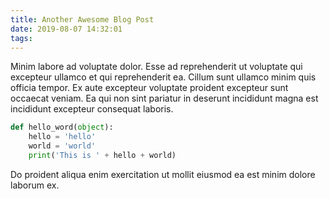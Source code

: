 ```yaml
---
title: Another Awesome Blog Post
date: 2019-08-07 14:32:01
tags:
---
```

Minim labore ad voluptate dolor. Esse ad reprehenderit ut voluptate qui excepteur ullamco et qui reprehenderit ea. Cillum sunt ullamco minim quis officia tempor. Ex aute excepteur voluptate proident excepteur sunt occaecat veniam. Ea qui non sint pariatur in deserunt incididunt magna est incididunt excepteur consequat laboris.

```py
def hello_word(object):
    hello = 'hello'
    world = 'world'
    print('This is ' + hello + world)
```

Do proident aliqua enim exercitation ut mollit eiusmod ea est minim dolore laborum ex.

